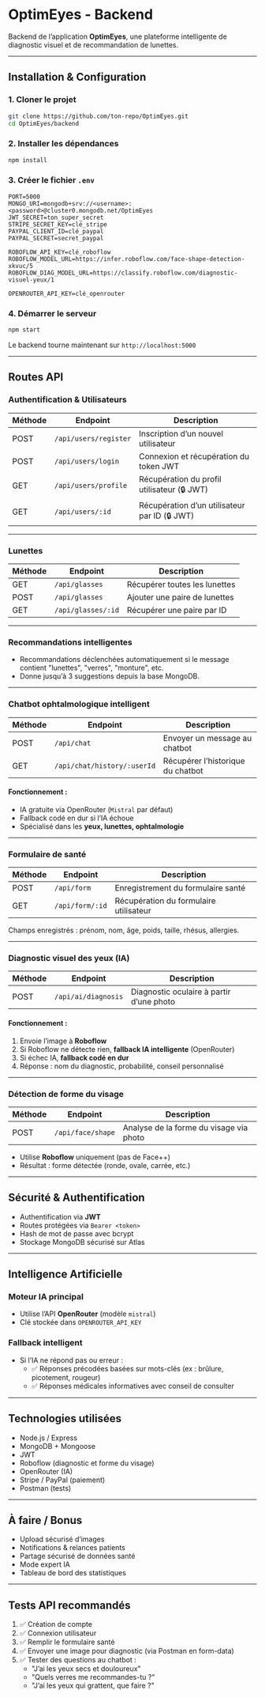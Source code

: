 # OptimEyes - Backend

Backend de l’application **OptimEyes**, une plateforme intelligente de diagnostic visuel et de recommandation de lunettes.

---

## Installation & Configuration

### 1. Cloner le projet

```bash
git clone https://github.com/ton-repo/OptimEyes.git
cd OptimEyes/backend
```

### 2. Installer les dépendances

```bash
npm install
```

### 3. Créer le fichier `.env`

```env
PORT=5000
MONGO_URI=mongodb+srv://<username>:<password>@cluster0.mongodb.net/OptimEyes
JWT_SECRET=ton_super_secret
STRIPE_SECRET_KEY=clé_stripe
PAYPAL_CLIENT_ID=clé_paypal
PAYPAL_SECRET=secret_paypal

ROBOFLOW_API_KEY=clé_roboflow
ROBOFLOW_MODEL_URL=https://infer.roboflow.com/face-shape-detection-xkvuc/5
ROBOFLOW_DIAG_MODEL_URL=https://classify.roboflow.com/diagnostic-visuel-yeux/1

OPENROUTER_API_KEY=clé_openrouter 
```

### 4. Démarrer le serveur

```bash
npm start
```

Le backend tourne maintenant sur `http://localhost:5000`

---

## Routes API

### Authentification & Utilisateurs

| Méthode | Endpoint             | Description |
|--------|-----------------------|-------------|
| POST   | `/api/users/register` | Inscription d’un nouvel utilisateur |
| POST   | `/api/users/login`    | Connexion et récupération du token JWT |
| GET    | `/api/users/profile`  | Récupération du profil utilisateur (🔒 JWT) |
| GET    | `/api/users/:id`      | Récupération d’un utilisateur par ID (🔒 JWT) |

---

### Lunettes

| Méthode | Endpoint         | Description |
|--------|-------------------|-------------|
| GET    | `/api/glasses`    | Récupérer toutes les lunettes |
| POST   | `/api/glasses`    | Ajouter une paire de lunettes |
| GET    | `/api/glasses/:id`| Récupérer une paire par ID |

---

### Recommandations intelligentes

- Recommandations déclenchées automatiquement si le message contient "lunettes", "verres", "monture", etc.
- Donne jusqu’à 3 suggestions depuis la base MongoDB.

---

### Chatbot ophtalmologique intelligent

| Méthode | Endpoint     | Description |
|--------|---------------|-------------|
| POST   | `/api/chat`   | Envoyer un message au chatbot |
| GET    | `/api/chat/history/:userId` | Récupérer l’historique du chatbot |

#### Fonctionnement :

- IA gratuite via OpenRouter (`Mistral` par défaut)
- Fallback codé en dur si l’IA échoue
- Spécialisé dans les **yeux, lunettes, ophtalmologie**

---

### Formulaire de santé

| Méthode | Endpoint        | Description |
|--------|------------------|-------------|
| POST   | `/api/form`      | Enregistrement du formulaire santé |
| GET    | `/api/form/:id`  | Récupération du formulaire utilisateur |

Champs enregistrés : prénom, nom, âge, poids, taille, rhésus, allergies.

---

### Diagnostic visuel des yeux (IA)

| Méthode | Endpoint                   | Description |
|--------|-----------------------------|-------------|
| POST   | `/api/ai/diagnosis`         | Diagnostic oculaire à partir d’une photo |

#### Fonctionnement :

1. Envoie l’image à **Roboflow**
2. Si Roboflow ne détecte rien, **fallback IA intelligente** (OpenRouter)
3. Si échec IA, **fallback codé en dur**
4. Réponse : nom du diagnostic, probabilité, conseil personnalisé

---

### Détection de forme du visage

| Méthode | Endpoint                | Description |
|--------|--------------------------|-------------|
| POST   | `/api/face/shape`        | Analyse de la forme du visage via photo |

- Utilise **Roboflow** uniquement (pas de Face++)
- Résultat : forme détectée (ronde, ovale, carrée, etc.)

---

## Sécurité & Authentification

- Authentification via **JWT**
- Routes protégées via `Bearer <token>`
- Hash de mot de passe avec bcrypt
- Stockage MongoDB sécurisé sur Atlas

---

## Intelligence Artificielle

### Moteur IA principal

- Utilise l’API **OpenRouter** (modèle `mistral`)
- Clé stockée dans `OPENROUTER_API_KEY`

### Fallback intelligent

- Si l’IA ne répond pas ou erreur :
  - ✅ Réponses précodées basées sur mots-clés (ex : brûlure, picotement, rougeur)
  - ✅ Réponses médicales informatives avec conseil de consulter

---

## Technologies utilisées

- Node.js / Express
- MongoDB + Mongoose
- JWT
- Roboflow (diagnostic et forme du visage)
- OpenRouter (IA)
- Stripe / PayPal (paiement)
- Postman (tests)

---

## À faire / Bonus

- Upload sécurisé d’images
- Notifications & relances patients
- Partage sécurisé de données santé
- Mode expert IA
- Tableau de bord des statistiques

---

## Tests API recommandés

1. ✅ Création de compte
2. ✅ Connexion utilisateur
3. ✅ Remplir le formulaire santé
4. ✅ Envoyer une image pour diagnostic (via Postman en form-data)
5. ✅ Tester des questions au chatbot :  
   - "J’ai les yeux secs et douloureux"  
   - "Quels verres me recommandes-tu ?"  
   - "J’ai les yeux qui grattent, que faire ?"

